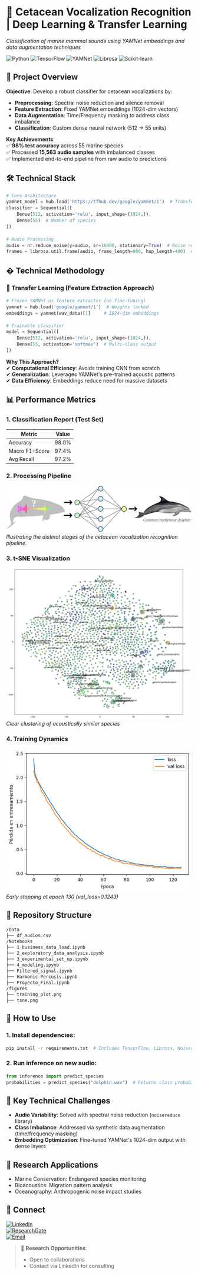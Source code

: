 # 🎤 Cetacean Vocalization Recognition | Deep Learning & Transfer Learning  
*Classification of marine mammal sounds using YAMNet embeddings and data augmentation techniques*  

![Python](https://img.shields.io/badge/Python-3.10+-blue?logo=python) ![TensorFlow](https://img.shields.io/badge/TensorFlow-2.12-orange?logo=tensorflow) ![YAMNet](https://img.shields.io/badge/Transfer_Learning-YAMNet-yellow) ![Librosa](https://img.shields.io/badge/Audio_Librosa-0.10-brightgreen) ![Scikit-learn](https://img.shields.io/badge/Scikit--learn-1.2-red)

## 📌 **Project Overview**  
**Objective**: Develop a robust classifier for cetacean vocalizations by:  
- **Preprocessing**: Spectral noise reduction and silence removal  
- **Feature Extraction**: Fixed YAMNet embeddings (1024-dim vectors)  
- **Data Augmentation**: Time/Frequency masking to address class imbalance  
- **Classification**: Custom dense neural network (512 → 55 units)  

**Key Achievements**:  
✅ **98% test accuracy** across 55 marine species  
✅ Processed **15,563 audio samples** with imbalanced classes  
✅ Implemented end-to-end pipeline from raw audio to predictions  


## 🛠️ Technical Stack  
```python
# Core Architecture
yamnet_model = hub.load('https://tfhub.dev/google/yamnet/1')  # Transfer Learning
classifier = Sequential([
    Dense(512, activation='relu', input_shape=(1024,)),
    Dense(55)  # Number of species
])

# Audio Processing
audio = nr.reduce_noise(y=audio, sr=16000, stationary=True)  # Noise reduction
frames = librosa.util.frame(audio, frame_length=800, hop_length=400)  # Segmentation
```
## � **Technical Methodology**  
### 🔧 Transfer Learning (Feature Extraction Approach)  
```python
# Frozen YAMNet as feature extractor (no fine-tuning)
yamnet = hub.load('google/yamnet/1')  # Weights locked
embeddings = yamnet(wav_data)[1]     # 1024-dim embeddings

# Trainable classifier
model = Sequential([
    Dense(512, activation='relu', input_shape=(1024,)),
    Dense(55, activation='softmax')  # Multi-class output
])
```

**Why This Approach?**  
✔ **Computational Efficiency**: Avoids training CNN from scratch  
✔ **Generalization**: Leverages YAMNet's pre-trained acoustic patterns  
✔ **Data Efficiency**: Embeddings reduce need for massive datasets  


## 📊 **Performance Metrics**  
### 1. Classification Report (Test Set)  
| Metric          | Value  |  
|-----------------|--------|  
| Accuracy        | 98.0%  |  
| Macro F1-Score  | 97.4%  |  
| Avg Recall      | 97.2%  |  

### 2. Processing Pipeline
![pipeline](https://github.com/gacuervol/DeepLearning-cetacean-sounds/blob/main/figures/pipeline.png)
*Illustrating the distinct stages of the cetacean vocalization recognition pipeline.*

### 3. t-SNE Visualization  
![t-SNE Plot](https://github.com/gacuervol/DeepLearning-cetacean-sounds/blob/main/figures/tsne.png)
*Clear clustering of acoustically similar species*  

### 4. Training Dynamics  
![Loss Curves](https://github.com/gacuervol/DeepLearning-cetacean-sounds/blob/main/figures/training_plot.png)
*Early stopping at epoch 130 (val_loss=0.1243)*  


## 📂 Repository Structure  
```text
/Data
├── df_audios.csv              
/Notebooks
├── 1_business_data_load.ipynb
├── 2_exploratory_data_analysis.ipynb
├── 3_experimental_set_up.ipynb
├── 4_modeling.ipynb
├── Filtered_signal.ipynb
├── Harmonic-Percusiv.ipynb
├── Proyecto_Final.ipynb
/figures
├── training_plot.png           
├── tsne.png 
```

## 🚀 How to Use  
### 1. Install dependencies:  
```bash
pip install -r requirements.txt  # Includes TensorFlow, Librosa, Noisereduce
```

### 2. Run inference on new audio:  
```python
from inference import predict_species
probabilities = predict_species("dolphin.wav")  # Returns class probabilities
```

## 🧠 Key Technical Challenges  
- **Audio Variability**: Solved with spectral noise reduction (`noisereduce` library)  
- **Class Imbalance**: Addressed via synthetic data augmentation (time/frequency masking)  
- **Embedding Optimization**: Fine-tuned YAMNet's 1024-dim output with dense layers  

## 📜 Research Applications  
- Marine Conservation: Endangered species monitoring  
- Bioacoustics: Migration pattern analysis  
- Oceanography: Anthropogenic noise impact studies
  

## 🔗 Connect  
[![LinkedIn](https://img.shields.io/badge/LinkedIn-Giovanny_Cuervo-0077B5?style=for-the-badge&logo=linkedin)](https://www.linkedin.com/in/giovanny-alejandro-cuervo-londo%C3%B1o-b446ab23b/)  
[![ResearchGate](https://img.shields.io/badge/ResearchGate-00CCBB?style=for-the-badge&logo=researchgate)](https://www.researchgate.net/profile/Giovanny-Cuervo-Londono)  
[![Email](https://img.shields.io/badge/Email-giovanny.cuervo101%40alu.ulpgc.es-D14836?style=for-the-badge&logo=gmail)](mailto:giovanny.cuervo101@alu.ulpgc.es)  

> 🌴 **Research Opportunities**:  
> - Open to collaborations  
> - Contact via LinkedIn for consulting  
